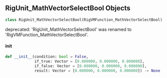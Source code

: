 ## RigUnit_MathVectorSelectBool Objects

```python
class RigUnit_MathVectorSelectBool(RigVMFunction_MathVectorSelectBool)
```

deprecated: 'RigUnit_MathVectorSelectBool' was renamed to 'RigVMFunction_MathVectorSelectBool'.

<a id="unreal.RigUnit_MathVectorSelectBool.__init__"></a>

#### __init__

```python
def __init__(condition: bool = False,
             if_true: Vector = [0.000000, 0.000000, 0.000000],
             if_false: Vector = [0.000000, 0.000000, 0.000000],
             result: Vector = [0.000000, 0.000000, 0.000000]) -> None
```

<a id="unreal.RigVMFunction_MathVectorDeg"></a>